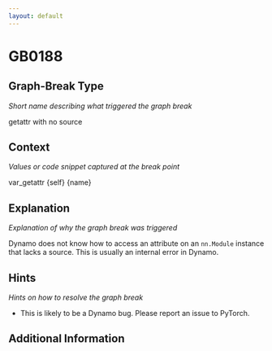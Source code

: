 ```yaml
---
layout: default
---
```

# GB0188

## Graph-Break Type
*Short name describing what triggered the graph break*

getattr with no source

## Context
*Values or code snippet captured at the break point*

var_getattr {self} {name}

## Explanation
*Explanation of why the graph break was triggered*

Dynamo does not know how to access an attribute on an `nn.Module` instance that lacks a source. This is usually an internal error in Dynamo.

## Hints
*Hints on how to resolve the graph break*

- This is likely to be a Dynamo bug. Please report an issue to PyTorch.


## Additional Information

<!-- ADDITIONAL INFORMATION START - Add custom information below this line -->

<!-- ADDITIONAL INFORMATION END -->

